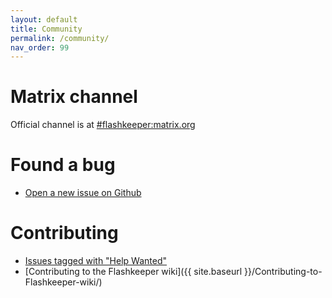```yaml
---
layout: default
title: Community
permalink: /community/
nav_order: 99
---
```


Matrix channel
===
Official channel is at [#flashkeeper:matrix.org](https://matrix.to/#/#flashkeeper:matrix.org)

Found a bug
===

* [Open a new issue on Github](https://github.com/linuxboot/flashkeeper/issues)

Contributing
====

* [Issues tagged with "Help Wanted"](https://github.com/linuxboot/flashkeeper/labels/help%20wanted)
* [Contributing to the Flashkeeper wiki]({{ site.baseurl }}/Contributing-to-Flashkeeper-wiki/)
